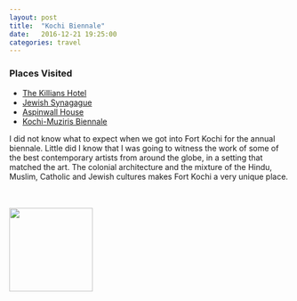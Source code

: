 ```yaml
---
layout: post
title:  "Kochi Biennale"
date:   2016-12-21 19:25:00
categories: travel
---
```

<div class="post-sidebar">
    <h3>Places Visited</h3>
    <ul>
    <li><a href="https://goo.gl/maps/U6RE43YzyEA2" target="_blank">The Killians Hotel</a></li>
    <li><a href="https://goo.gl/maps/x4L5Y35mWsS2" target="_blank">Jewish Synagague</a></li>
    <li><a href="https://goo.gl/maps/E2kUgATJz4m" target="_blank">Aspinwall House</a></li>
    <li><a href="http://kochimuzirisbiennale.org/" target="_blank">Kochi-Muziris Biennale</a></li>
    </ul>
</div>
I did not know what to expect when we got into Fort Kochi for the annual biennale. Little did I know that I was going to witness the work of some of the best contemporary artists from around the globe, in a setting that matched the art. 
The colonial architecture and the mixture of the Hindu, Muslim, Catholic and Jewish cultures makes Fort Kochi a very unique place.

<br><br>
<img class="myImg" src="{{site.baseurl}}/assets/IMG_.jpg" alt=" " width="150" height="150">
<br>


<div id='map' style='width: 725px; height: 400px;'></div>

<script>
var mymap = L.map('map').setView([9.9651603, 76.2438176], 8);

L.tileLayer('https://api.tiles.mapbox.com/v4/{id}/{z}/{x}/{y}.png?access_token={accessToken}', {
    attribution: 'Map data &copy; <a href="http://openstreetmap.org">OpenStreetMap</a> contributors, <a href="http://creativecommons.org/licenses/by-sa/2.0/">CC-BY-SA</a>, Imagery © <a href="http://mapbox.com">Mapbox</a>',
    maxZoom: 18,
    id: 'mapbox.outdoors',
    accessToken: 'pk.eyJ1IjoiemFwYXRhIiwiYSI6ImNpejQ2NmZrbzA0a3MzM280Zm40MjNlamcifQ.F1fnWKHio8oHmzw59V6qgw'
}).addTo(mymap);

var marker = L.marker([9.9651603, 76.2438176]).addTo(mymap);
marker.bindPopup("Fort Kochi");
</script>
